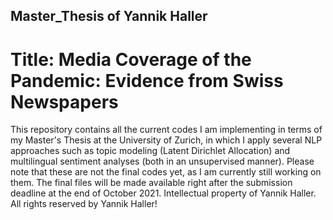 ## Master_Thesis of Yannik Haller
# Title: Media Coverage of the Pandemic: Evidence from Swiss Newspapers
This repository contains all the current codes I am implementing in terms of my Master's Thesis at the University of Zurich, in which I apply several NLP approaches such as topic modeling (Latent Dirichlet Allocation) and multilingual sentiment analyses (both in an unsupervised manner). Please note that these are not the final codes yet, as I am currently still working on them. The final files will be made available right after the submission deadline at the end of October 2021. Intellectual property of Yannik Haller. All rights reserved by Yannik Haller!
